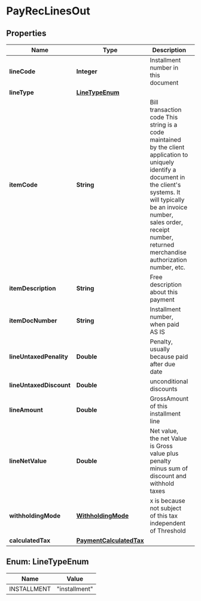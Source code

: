 
# PayRecLinesOut

## Properties
Name | Type | Description | Notes
------------ | ------------- | ------------- | -------------
**lineCode** | **Integer** | Installment number in this document |  [optional]
**lineType** | [**LineTypeEnum**](#LineTypeEnum) |  |  [optional]
**itemCode** | **String** | Bill transaction code This string is a code maintained by the client application to uniquely identify a document in the client&#39;s systems. It will typically be an invoice number, sales order, receipt number, returned merchandise authorization number, etc. | 
**itemDescription** | **String** | Free description about this payment |  [optional]
**itemDocNumber** | **String** | Installment number, when paid AS IS |  [optional]
**lineUntaxedPenality** | **Double** | Penalty, usually because paid after due date |  [optional]
**lineUntaxedDiscount** | **Double** | unconditional discounts |  [optional]
**lineAmount** | **Double** | GrossAmount of this installment line |  [optional]
**lineNetValue** | **Double** | Net value, the net Value is Gross value plus penalty minus sum of discount and withhold taxes |  [optional]
**withholdingMode** | [**WithholdingMode**](WithholdingMode.md) | x is because not subject of this tax independent of Threshold |  [optional]
**calculatedTax** | [**PaymentCalculatedTax**](PaymentCalculatedTax.md) |  |  [optional]


<a name="LineTypeEnum"></a>
## Enum: LineTypeEnum
Name | Value
---- | -----
INSTALLMENT | &quot;installment&quot;



